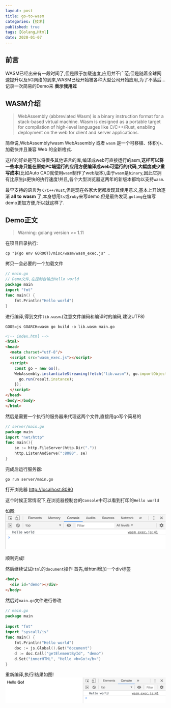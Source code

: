 ```yaml
---
layout: post
title: go-to-wasm
categories: [技术]
published: true
tags: [Golang,Html]
date: 2020-01-07
---
```


## 前言
WASM已经出来有一段时间了,但是限于加载速度,应用并不广范;但是随着全球网速提升以及5G网络的到来,WASM已经开始被各种大型公司开始应用,为了不落后...记录一次简易的Demo来 __表示我用过__

## WASM介绍
>WebAssembly (abbreviated Wasm) is a binary instruction format for a stack-based virtual machine. Wasm is designed as a portable target for compilation of high-level languages like C/C++/Rust, enabling deployment on the web for client and server applications.

简单说,WebAssembly/wasm WebAssembly 或者 ```wasm``` 是一个可移植、体积小、加载快并且兼容 Web 的全新格式.

这样的好处是可以将很多其他语言的库,编译成web可直接运行的asm,__这样可以将一些本身只能在原始PC端运行的应用方便编译成web可运行的代码,大幅度减少重写成本__(比如Auto CAD就使用```wasm```制作了web版本),由于```wasm```是```binary```,因此它拥有比原生js更快的执行速度!并且,各个大型浏览器这两年的新版本都均以支持```wasm```.

最早支持的语言为 ```C/C++/Rust```,但是现在各家大佬都发现其使用意义,基本上开始逐渐 __all__ __to__ __wasm__ 了,本身想用```ts```或```ruby```来写demo,但是最终发现,```golang```在编写demo更加方便,所以就这样了.

## Demo正文
> Warning: golang version >= 1.11 

在项目目录执行:
```
cp "$(go env GOROOT)/misc/wasm/wasm_exec.js" .
```
拷贝一会必要的一个加载文件

```go
// main.go 
// Demo文件,在控制台输出Hello world
package main
import "fmt"
func main() {
	fmt.Println("Hello world")
}
```

进行编译,得到文件```lib.wasm```.(注意文件编码和编译时的编码,建议UTF8)
```
GOOS=js GOARCH=wasm go build -o lib.wasm main.go
```

```html
<!-- index.html -->
<html>
<head>
  <meta charset="utf-8"/>
  <script src="wasm_exec.js"></script>
  <script>
    const go = new Go();
    WebAssembly.instantiateStreaming(fetch("lib.wasm"), go.importObject).then((result) => {
      go.run(result.instance);
    });
  </script>
</head>
<body></body>
</html>
```

然后是需要一个执行的服务器来代理这两个文件,直接用go写个简易的
```go
// server/main.go
package main
import "net/http"
func main(){
	se := http.FileServer(http.Dir("."))
	http.ListenAndServe(":8080", se)
}
```

完成后运行服务器:
```
go run server/main.go
```

打开浏览器 [http://localhost:8080](http://localhost:8080)

这个时候正常情况下,在浏览器控制台的```Console```中可以看到打印的```Hello world```

如图:
![输出1](/public/images/001.png)

顺利完成!

然后继续试试```html```的```document```操作
首先,给html增加一个div标签
```html
<body>
  <div id="demo"></div>
</body>
```

然后对```main.go```文件进行修改
```go
// main.go
package main

import "fmt"
import "syscall/js"
func main() {
	fmt.Println("Hello world")
	doc := js.Global().Get("document")
	d := doc.Call("getElementById", "demo")
	d.Set("innerHTML", "Hello <b>Go!</b>")
}
```

重新编译,执行!结果如图!
![输出2](/public/images/002.png)




